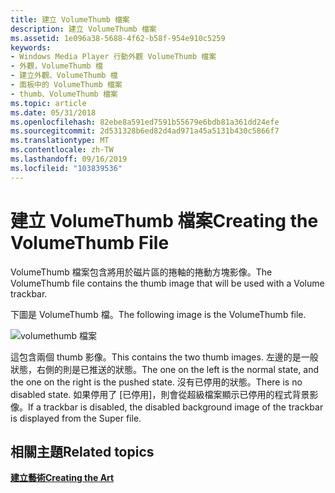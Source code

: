 ```yaml
---
title: 建立 VolumeThumb 檔案
description: 建立 VolumeThumb 檔案
ms.assetid: 1e096a38-5688-4f62-b58f-954e910c5259
keywords:
- Windows Media Player 行動外觀 VolumeThumb 檔案
- 外觀，VolumeThumb 檔
- 建立外觀、VolumeThumb 檔
- 面板中的 VolumeThumb 檔案
- thumb、VolumeThumb 檔案
ms.topic: article
ms.date: 05/31/2018
ms.openlocfilehash: 82ebe8a591ed7591b55679e6bdb81a361dd24efe
ms.sourcegitcommit: 2d531328b6ed82d4ad971a45a5131b430c5866f7
ms.translationtype: MT
ms.contentlocale: zh-TW
ms.lasthandoff: 09/16/2019
ms.locfileid: "103839536"
---
```

# <a name="creating-the-volumethumb-file"></a><span data-ttu-id="1f32f-108">建立 VolumeThumb 檔案</span><span class="sxs-lookup"><span data-stu-id="1f32f-108">Creating the VolumeThumb File</span></span>

<span data-ttu-id="1f32f-109">VolumeThumb 檔案包含將用於磁片區的捲軸的捲動方塊影像。</span><span class="sxs-lookup"><span data-stu-id="1f32f-109">The VolumeThumb file contains the thumb image that will be used with a Volume trackbar.</span></span>

<span data-ttu-id="1f32f-110">下圖是 VolumeThumb 檔。</span><span class="sxs-lookup"><span data-stu-id="1f32f-110">The following image is the VolumeThumb file.</span></span>

![volumethumb 檔案](images/ceswmvol.png)

<span data-ttu-id="1f32f-112">這包含兩個 thumb 影像。</span><span class="sxs-lookup"><span data-stu-id="1f32f-112">This contains the two thumb images.</span></span> <span data-ttu-id="1f32f-113">左邊的是一般狀態，右側的則是已推送的狀態。</span><span class="sxs-lookup"><span data-stu-id="1f32f-113">The one on the left is the normal state, and the one on the right is the pushed state.</span></span> <span data-ttu-id="1f32f-114">沒有已停用的狀態。</span><span class="sxs-lookup"><span data-stu-id="1f32f-114">There is no disabled state.</span></span> <span data-ttu-id="1f32f-115">如果停用了 [已停用]，則會從超級檔案顯示已停用的程式背景影像。</span><span class="sxs-lookup"><span data-stu-id="1f32f-115">If a trackbar is disabled, the disabled background image of the trackbar is displayed from the Super file.</span></span>

## <a name="related-topics"></a><span data-ttu-id="1f32f-116">相關主題</span><span class="sxs-lookup"><span data-stu-id="1f32f-116">Related topics</span></span>

<dl> <dt>

[<span data-ttu-id="1f32f-117">**建立藝術**</span><span class="sxs-lookup"><span data-stu-id="1f32f-117">**Creating the Art**</span></span>](creating-the-art.md)
</dt> </dl>

 

 




